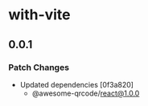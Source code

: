 # with-vite

## 0.0.1

### Patch Changes

- Updated dependencies [0f3a820]
  - @awesome-qrcode/react@1.0.0
